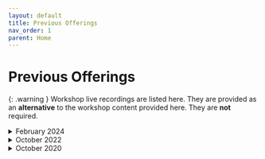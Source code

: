 ```yaml
---
layout: default
title: Previous Offerings
nav_order: 1
parent: Home
---
```


<!-- If you still want to provide access to old workshop recordings, this is the place! Full-length live workshop videos go here. -->
<!-- If you decide you don't need it, delete this page AND go to 'index.md', set has_children to false. -->


# Previous Offerings

{: .warning }
Workshop live recordings are listed here. They are provided as an **alternative** to the workshop content provided here. They are **not** required.

<details markdown="1">
<summary>February 2024</summary>
<iframe height="416" width="100%" allowfullscreen frameborder=0 src="https://echo360.ca/media/65293312-85de-4787-8841-deab593ee532/public"></iframe>
[View original here.](https://echo360.ca/media/65293312-85de-4787-8841-deab593ee532/public)

<embed src="assets/docs/IntroPythonSlidesFeb2024.pdf" style="border:none;" width="100%" height="466px">
[Download as PDF.](assets/docs/IntroPythonSlidesFeb2024.pdf)

Access the workshop files in the *Intro to Python* folder here:
- [Google Drive](https://www.bit.ly/2MVaTmv)

</details>

<details markdown="1">
<summary>October 2022</summary>
<iframe height="416" width="100%" allowfullscreen frameborder=0 src="https://echo360.ca/media/60aeca91-1d04-493f-a94e-ee733efa3520/public"></iframe>
[View original here.](https://echo360.ca/media/60aeca91-1d04-493f-a94e-ee733efa3520/public)

<embed src="assets/docs/IntroPythonSlides.pdf" style="border:none;" width="100%" height="466px">
[Download as PDF.](assets/docs/IntroPythonSlides.pdf)
</details>

<details markdown="1">
<summary>October 2020</summary>
<iframe height="416" width="100%" allowfullscreen frameborder=0 src="https://echo360.ca/media/f8149a76-b627-4b26-aadc-3600945bcc82/public"></iframe>
[View original here.](https://echo360.ca/media/f8149a76-b627-4b26-aadc-3600945bcc82/public)

<embed src="assets/docs/IntroPythonSlides.pdf" style="border:none;" width="100%" height="466px">
[Download as PDF.](assets/docs/IntroPythonSlides.pdf)
</details>
